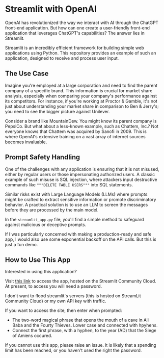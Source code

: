 # Streamlit with OpenAI

OpenAI has revolutionized the way we interact with AI through the ChatGPT front-end application. But how can one create a user-friendly front-end application that leverages ChatGPT's capabilities? The answer lies in Streamlit.

Streamlit is an incredibly efficient framework for building simple web applications using Python. This repository provides an example of such an application, designed to receive and process user input.

## The Use Case

Imagine you're employed at a large corporation and need to find the parent company of a specific brand. This information is crucial for market share analysis, especially when comparing your company's performance against its competitors. For instance, if you're working at Proctor & Gamble, it's not just about understanding your market share in comparison to Ben & Jerry's; you need to see the bigger picture against Unilever.

Consider a brand like MountainDew. You might know its parent company is PepsiCo. But what about a less-known example, such as Chattem, Inc.? Not everyone knows that Chattem was acquired by Sanofi in 2009. This is where OpenAI's extensive training on a vast array of internet sources becomes invaluable.

## Prompt Safety Handling

One of the challenges with any application is ensuring that it is not misused, either by regular users or those impersonating authorized users. A classic example of such misuse is SQL injection, where attackers input destructive commands like `"""DELETE TABLE USERS"""` into SQL statements.

Similar risks exist with Large Language Models (LLMs) where prompts might be crafted to extract sensitive information or promote discriminatory behavior. A practical solution is to use an LLM to screen the messages before they are processed by the main model.

In the `streamlit_app.py` file, you'll find a simple method to safeguard against malicious or deceptive prompts.

If I was particularly concerned with making a production-ready and safe app, I would also use some exponential backoff on the API calls. But this is just a fun demo.

## How to Use This App

Interested in using this application?

Visit [this link](https://parent-brands-open-ai-app-demo-cjwqtbpluasoalp3n4vz9q.streamlit.app/) to access the app, hosted on the Streamlit Community Cloud. At present, to access you will need a password.

I don't want to flood streamlit's servers (this is hosted on StreamLit Community Cloud) or my own API key with traffic.

If you want to access the site, then enter when prompted:
- The two-word magical phrase that opens the mouth of a cave in Ali Baba and the Fourty Thieves. Lower case and connected with hpyhens.
- Connect the first phrase, with a hyphen, to the year (AD) that the Siege of Amiens occured.

If you cannot use this app, please raise an issue. It is likely that a spending limit has been reached, or you haven't used the right the password.
